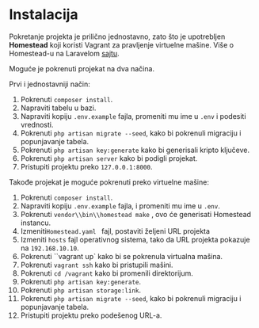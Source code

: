 # Instalacija

Pokretanje projekta je prilično jednostavno, zato što je upotrebljen **Homestead** koji koristi Vagrant za pravljenje virtuelne mašine. Više o Homestead-u na Laravelom [sajtu](https://laravel.com/docs/5.6/homestead#installation-and-setup).

Moguće je pokrenuti projekat na dva načina.

Prvi i jednostavniji način:

1. Pokrenuti `composer install`.
2. Napraviti tabelu u bazi.
3. Napraviti kopiju `.env.example` fajla, promeniti mu ime u `.env` i podesiti vrednosti.
4. Pokrenuti `php artisan migrate --seed`, kako bi pokrenuli migraciju i popunjavanje tabela.
5. Pokrenuti `php artisan key:generate` kako bi generisali kripto ključeve.
6. Pokrenuti `php artisan server` kako bi podigli projekat.
7. Pristupiti projektu preko `127.0.0.1:8000`.

Takođe projekat je moguće pokrenuti preko virtuelne mašine:

1. Pokrenuti `composer install`.
2. Napraviti kopiju `.env.example` fajla, i promeniti mu ime u `.env`.
3. Pokrenuti `vendor\\bin\\homestead make` , ovo će generisati Homestead instancu.
4. Izmeniti`Homestead.yaml ` fajl, postaviti željeni URL projekta
5. Izmeniti `hosts` fajl operativnog sistema, tako da URL projekta pokazuje na `192.168.10.10`.
6. Pokrenuti ``vagrant up` kako bi se pokrenula virtualna mašina.
7. Pokrenuti `vagrant ssh` kako bi pristupili mašini.
8. Pokrenuti `cd /vagrant` kako bi promenili direktorijum.
9. Pokrenuti `php artisan key:generate`.
10. Pokrenuti `php artisan storage:link`.
11. Pokrenuti `php artisan migrate --seed`, kako bi pokrenuli migraciju i popunjavanje tabela.
12. Pristupiti projektu preko podešenog URL-a.
